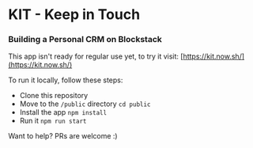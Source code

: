 # KIT - Keep in Touch
### Building a Personal CRM on Blockstack

This app isn't ready for regular use yet, to try it visit:
[https://kit.now.sh/](https://kit.now.sh/)

To run it locally, follow these steps:

* Clone this repository
* Move to the `/public` directory `cd public`
* Install the app `npm install`
* Run it `npm run start`


Want to help? PRs are welcome :)
